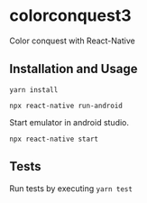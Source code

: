 # colorconquest3
Color conquest with React-Native

## Installation and Usage

`yarn install`

`npx react-native run-android`

Start emulator in android studio.

`npx react-native start`

## Tests

Run tests by executing `yarn test`